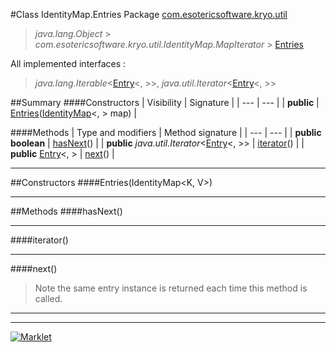 #Class IdentityMap.Entries
Package [com.esotericsoftware.kryo.util](README.md)<br>

> *java.lang.Object* > *com.esotericsoftware.kryo.util.IdentityMap.MapIterator* > [Entries](Entries.md)

All implemented interfaces :
> *java.lang.Iterable*<[Entry](Entry.md)<, >>, *java.util.Iterator*<[Entry](Entry.md)<, >>




##Summary
####Constructors
| Visibility | Signature |
| --- | --- |
| **public** | [Entries](#entriesidentitymap)([IdentityMap](IdentityMap.md)<, > map) |

####Methods
| Type and modifiers | Method signature |
| --- | --- |
| **public** **boolean** | [hasNext](#hasnext)() |
| **public** *java.util.Iterator*<[Entry](Entry.md)<, >> | [iterator](#iterator)() |
| **public** [Entry](Entry.md)<, > | [next](#next)() |

---


##Constructors
####Entries(IdentityMap<K, V>)
> 


---


##Methods
####hasNext()
> 


---

####iterator()
> 


---

####next()
> Note the same entry instance is returned each time this method is called.


---

---

[![Marklet](https://img.shields.io/badge/Generated%20by-Marklet-green.svg)](https://github.com/Faylixe/marklet)